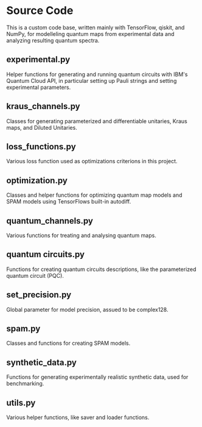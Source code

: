 # Source Code

This is a custom code base, written mainly with TensorFlow, qiskit, and NumPy, for modelleling quantum maps from experimental data and analyzing resulting quantum spectra. 

## experimental.py

Helper functions for generating and running quantum circuits with IBM's Quantum Cloud API, in particular setting up Pauli strings and setting experimental parameters.

## kraus_channels.py

Classes for generating parameterized and differentiable unitaries, Kraus maps, and Diluted Unitaries.

## loss_functions.py

Various loss function used as optimizations criterions in this project.

## optimization.py

Classes and helper functions for optimizing quantum map models and SPAM models using TensorFlows built-in autodiff.

## quantum_channels.py

Various functions for treating and analysing quantum maps.

## quantum circuits.py

Functions for creating quantum circuits descriptions, like the parameterized quantum circuit (PQC).

## set_precision.py

Global parameter for model precision, assued to be complex128.

## spam.py

Classes and functions for creating SPAM models.

## synthetic_data.py

Functions for generating experimentally realistic synthetic data, used for benchmarking.

## utils.py

Various helper functions, like saver and loader functions.